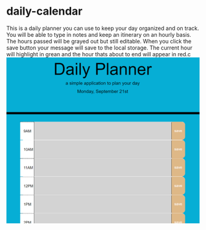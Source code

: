 # daily-calendar
This is a daily planner you can use to keep your day organized and on track.
You will be able to type in notes and keep an itinerary on an hourly basis.
The hours passed will be grayed out but still editable.
When you click the save button your message will save to the local storage.
The current hour will highlight in grean and the hour thats about to end will appear in red.c
![Screen Shot of Calendar ](calendar-ss.png "Title")
